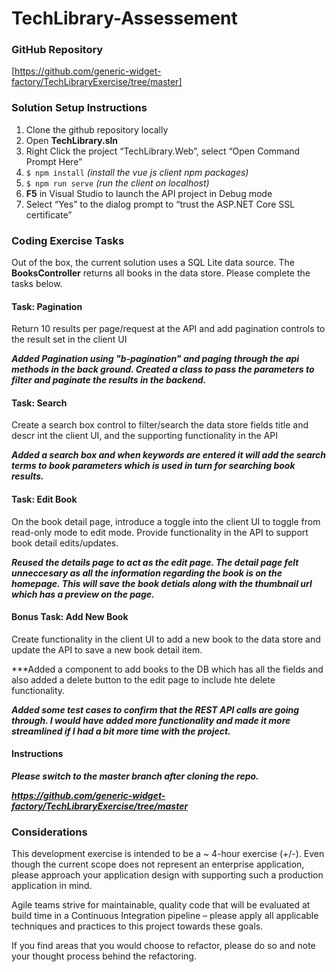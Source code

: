 # TechLibrary-Assessement

### GitHub Repository 
[https://github.com/generic-widget-factory/TechLibraryExercise/tree/master] 

### Solution Setup Instructions 
1. Clone the github repository locally 
2. Open **TechLibrary.sln**
3. Right Click the project “TechLibrary.Web”, select “Open Command Prompt Here” 
4. `$ npm install`   *(install the vue js client npm packages)* 
5. `$ npm run serve` *(run the client on localhost)*
6. **F5** in Visual Studio to launch the API project in Debug mode 
7. Select “Yes” to the dialog prompt to “trust the ASP.NET Core SSL certificate” 


### Coding Exercise Tasks 
Out of the box, the current solution uses a SQL Lite data source. The **BooksController** returns all books in the data store. Please complete the tasks below. 

#### Task: Pagination 
Return 10 results per page/request at the API and add pagination controls to the result set in the client UI 

***Added Pagination using "b-pagination" and paging through the api methods in the back ground. Created a class to pass the parameters to filter and paginate the results in the backend.***

#### Task: Search  
Create a search box control to filter/search the data store fields title and descr int the client UI, and the supporting functionality in the API 

***Added a search box and when keywords are entered it will add the search terms to book parameters which is used in turn for searching book results.***

#### Task: Edit Book 
On the book detail page, introduce a toggle into the client UI to toggle from read-only mode to edit mode.  Provide functionality in the API to support book detail edits/updates. 

***Reused the details page to act as the edit page. The detail page felt unneccesary as all the information regarding the book is on the homepage. This will save the book detials along with the thumbnail url which has a preview on the page.***

#### Bonus Task: Add New Book 
Create functionality in the client UI to add a new book to the data store and update the API to save a new book detail item. 

***Added a component to add books to the DB which has all the fields and also added a delete button to the edit page to include hte delete functionality.

***Added some test cases to confirm that the REST API calls are going through. I would have added more functionality and made it more streamlined if I had a bit more time with the project.***

#### Instructions

***Please switch to the master branch after cloning the repo.***

***https://github.com/generic-widget-factory/TechLibraryExercise/tree/master***


### Considerations
This development exercise is intended to be a ~ 4-hour exercise (+/-).  Even though the current scope does not represent an enterprise application, please approach your application design with supporting such a production application in mind. 

Agile teams strive for maintainable, quality code that will be evaluated at build time in a Continuous Integration pipeline – please apply all applicable techniques and practices to this project towards these goals. 

If you find areas that you would choose to refactor, please do so and note your thought process behind the refactoring.
